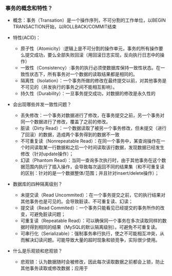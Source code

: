 ### 事务的概念和特性？
* 概念：事务（Transation）是一个操作序列，不可分割的工作单位，以BEGIN TRANSACTION开始，以ROLLBACK/COMMIT结束  
* 特性(ACID)：  
  * 原子性（Atomicity）:逻辑上是不可分割的操作单元，事务的所有操作要么提交成功，要么全部失败回滚（用回滚日志实现，反向执行日志中的操作）
  * 一致性（Consistency）:事务的执行必须使数据库保持一致性状态。在一致性状态下，所有事务对一个数据的读取结果都是相同的。  
  * 隔离性（Isolation）：一个事务所做的修改在最终提交以前，对其他事务是不可见的（并发执行的事务之间不能相互影响）。
  * 持久性（Durability）：一旦事务提交成功，对数据的修改是永久性的
* 会出现哪些并发一致性问题？
  * 丢失修改：一个事务对数据进行了修改，在事务提交之前，另一个事务对同一个数据进行了修改，覆盖了之前的修改。
  * 脏读（Dirty Read）：一个数据读取了被另一个事务修改，但未提交（进行了回滚）的数据，造成两个事务得到的数据不一致
  * 不可重复读（Nonrepeatable Read）：在同一个事务中，某查询操作在一个时间读取某一行数据和之后一个时间读取该行数据，发现数据已经发生修改（针对update操作）；
  * 幻读（Phantom Read）：当同一查询多次执行时，由于其他事务在这个数据范围内执行了插入操作，会导致每次返回不同的结果集（和不可重复读的区别：针对的是一个数据整体/范围；并且针对insert/delete操作）；
* 数据库的四种隔离级别？
  * 未提交读（Read Uncommited）：在一个事务提交之前，它的执行结果对其他事务也是可见的。会导致脏读、不可重复读、幻读；
  * 提交读（Read Commited）：一个事务只能看见已经提交的事务所作的改变，可避免脏读问题；
  * 可重复读（Repeatable Read）：可以确保同一个事务在多次读取同样的数据时得到相同的结果（MySQL的默认隔离级别）。可避免不可重复读。
  * 可串行化（Serializable）：强制事务串行执行，使之不可能相互冲突，从而解决幻读问题。可能导致大量的超时现象和锁竞争，实际很少使用。

* 什么是乐观锁和悲观锁？
  * 悲观锁：认为数据随时会被修改，因此每次读取数据之前都会上锁，防止其他事务读取或修改数据；应用于
